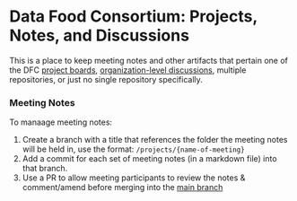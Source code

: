 # Data Food Consortium: Projects, Notes, and Discussions
This is a place to keep meeting notes and other artifacts that pertain one of
the DFC [project boards], [organization-level discussions], multiple
repositories, or just no single repository specifically.

[project boards]: https://github.com/orgs/datafoodconsortium/projects
[organization-level discussions]: https://github.com/orgs/datafoodconsortium/discussions

### Meeting Notes
To manaage meeting notes:
1. Create a branch with a title that references the folder the meeting notes will be held in, use the format: `/projects/{name-of-meeting}`
2. Add a commit for each set of meeting notes (in a markdown file) into that branch.
3. Use a PR to allow meeting participants to review the notes & comment/amend before merging into the [main branch](/)
   
